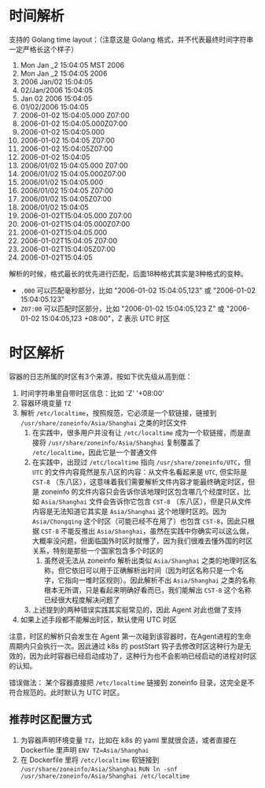 # 时间解析
支持的 Golang time layout：（注意这是 Golang 格式，并不代表最终时间字符串一定严格长这个样子）
1. Mon Jan _2 15:04:05 MST 2006
2. Mon Jan _2 15:04:05 2006
3. 2006 Jan/02 15:04:05
4. 02/Jan/2006 15:04:05
5. Jan 02 2006 15:04:05
6. 01/02/2006 15:04:05
7. 2006-01-02 15:04:05.000 Z07:00
8. 2006-01-02 15:04:05.000Z07:00
9. 2006-01-02 15:04:05.000
10. 2006-01-02 15:04:05 Z07:00
11. 2006-01-02 15:04:05Z07:00
12. 2006-01-02 15:04:05
13. 2006/01/02 15:04:05.000 Z07:00
14. 2006/01/02 15:04:05.000Z07:00
15. 2006/01/02 15:04:05.000
16. 2006/01/02 15:04:05 Z07:00
17. 2006/01/02 15:04:05Z07:00
18. 2006/01/02 15:04:05
19. 2006-01-02T15:04:05.000 Z07:00
20. 2006-01-02T15:04:05.000Z07:00
21. 2006-01-02T15:04:05.000
22. 2006-01-02T15:04:05 Z07:00
23. 2006-01-02T15:04:05Z07:00
24. 2006-01-02T15:04:05

解析的时候，格式最长的优先进行匹配，后面18种格式其实是3种格式的变种。

- `.000` 可以匹配毫秒部分，比如 "2006-01-02 15:04:05,123" 或 "2006-01-02 15:04:05.123"
- `Z07:00` 可以匹配时区部分，比如 "2006-01-02 15:04:05,123 Z" 或 "2006-01-02 15:04:05,123 +08:00"，Z 表示 UTC 时区

# 时区解析
   容器的日志所属的时区有3个来源，按如下优先级从高到低：
1. 时间字符串里自带时区信息：比如  'Z' '+08:00'
2. 容器环境变量 `TZ`
3. 解析 `/etc/localtime`，按照规范，它必须是一个软链接，链接到 `/usr/share/zoneinfo/Asia/Shanghai` 之类的时区文件 
   1. 在实践中，很多用户并没有让 `/etc/localtime` 成为一个软链接，而是直接将 `/usr/share/zoneinfo/Asia/Shanghai` 复制覆盖了 `/etc/localtime`，因此它是一个普通文件
   2. 在实践中，出现过 `/etc/localtime` 指向 `/usr/share/zoneinfo/UTC`，但 `UTC` 的文件内容竟然是东八区的内容：从文件名看起来是 `UTC`, 但实际是 `CST-8` （东八区），这意味着我们需要解析文件内容才能最终确定时区，但是 zoneinfo 的文件内容只会告诉你该地理时区包含哪几个经度时区，比如 `Asia/Shanghai` 文件会告诉你它包含 `CST-8` （东八区），但是只从文件内容是无法知道它其实是 `Asia/Shanghai` 这个地理时区的。因为 `Asia/Chongqing` 这个时区（可能已经不在用了）也包含 `CST-8`，因此只根据 `CST-8` 不能反推出 `Asia/Shanghai`，虽然在实践中你确实可以这么做，大概率没问题，但面临国外时区时就懵了，因为我们很难去懂外国的时区关系，特别是那些一个国家包含多个时区的
      1. 虽然说无法从 zoneinfo 解析出类似 `Asia/Shanghai` 之类的地理时区名称，但它依旧可以用于正确解析出时间（因为时区名称只是一个名字，它指向一堆时区规则）。因此解析不出 `Asia/Shanghai` 之类的名称根本无所谓，只是看起来明确好看而已，我们能解出 `CST-8` 这个名称已经很大程度解决问题了
   3. 上述提到的两种错误实践其实挺常见的，因此 Agent 对此也做了支持
4.  如果上述手段都不能解出时区，默认使用 UTC 时区

注意，时区的解析只会发生在 Agent 第一次碰到该容器时，在Agent进程的生命周期内只会执行一次。因此通过 k8s 的 postStart 钩子去修改时区这种行为是无效的，因为此时容器已经启动成功了，这种行为也不会影响已经启动的进程对时区的认知。

错误做法：
某个容器直接把 `/etc/localtime` 链接到 zoneinfo 目录，这完全是不符合规范的。此时默认为 UTC 时区。

## 推荐时区配置方式
1. 为容器声明环境变量 `TZ`，比如在 k8s 的 yaml 里就很合适，或者直接在 Dockerfile 里声明 `ENV TZ=Asia/Shanghai`
2. 在 Dockerfile 里将 `/etc/localtime` 软链接到 `/usr/share/zoneinfo/Asia/Shanghai`
   `RUN ln -snf /usr/share/zoneinfo/Asia/Shanghai /etc/localtime`
